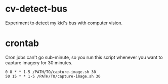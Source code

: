 # cv-detect-bus
Experiment to detect my kid's bus with computer vision.

# crontab
Cron jobs can't go sub-minute, so you run this script whenever you want to capture imagery for 30 minutes.

```
0 8 * * 1-5 /PATH/TO/capture-image.sh 30
50 15 * * 1-5 /PATH/TO/capture-image.sh 30
```